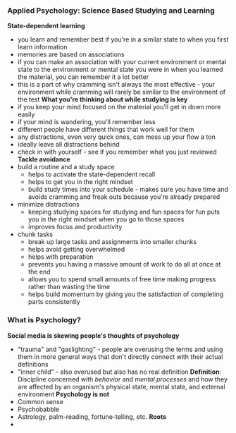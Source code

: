 ### Applied Psychology: Science Based Studying and Learning

**State-dependent learning**
- you learn and remember best if you're in a similar state to when you first learn information
- memories are based on associations
- if you can make an association with your current environment or mental state to the environment or mental state you were in when you learned the material, you can remember it a lot better
- this is a part of why cramming isn't always the most effective - your environment while cramming will rarely be similar to the environment of the test
**What you're thinking about while studying is key**
- if you keep your mind focused on the material you'll get in down more easily
- if your mind is wandering, you'll remember less
- different people have different things that work well for them
- any distractions, even very quick ones, can mess up your flow a ton
- ideally leave all distractions behind
- check in with yourself - see if you remember what you just reviewed
**Tackle avoidance**
- build a routine and a study space
    - helps to activate the state-dependent recall
    - helps to get you in the right mindset
    - build study times into your schedule - makes sure you have time and avoids cramming and freak outs because you're already prepared
- minimize distractions
	- keeping studying spaces for studying and fun spaces for fun puts you in the right mindset when you go to those spaces
	- improves focus and productivity
- chunk tasks
	- break up large tasks and assignments into smaller chunks
	- helps avoid getting overwhelmed
	- helps with preparation
	- prevents you having a massive amount of work to do all at once at the end
	- allows you to spend small amounts of free time making progress rather than wasting the time
	- helps build momentum by giving you the satisfaction of completing parts consistently

### What is Psychology?
**Social media is skewing people's thoughts of psychology**
- "trauma" and "gaslighting" - people are overusing the terms and using them in more general ways that don't directly connect with their actual definitions
- "inner child" - also overused but also has no real definition
**Definition**: Discipline concerned with *behavior* and *mental processes* and how they are affected by an organism's physical state, mental state, and external environment
**Psychology is not**
- Common sense
- Psychobabble
- Astrology, palm-reading, fortune-telling, etc.
**Roots**
- 
